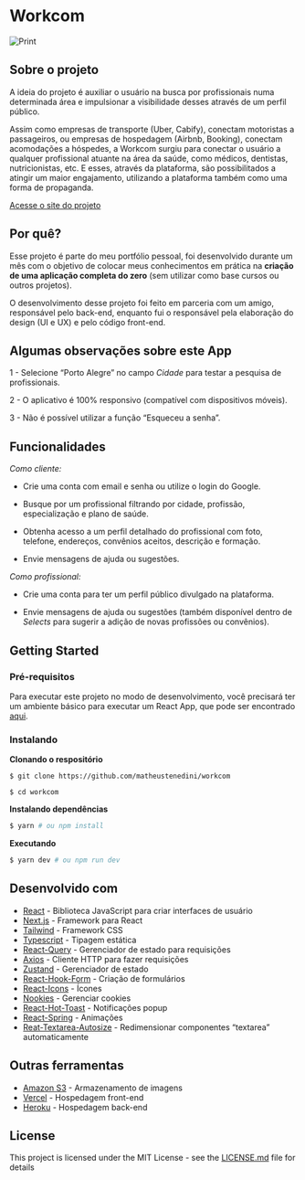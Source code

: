 # Workcom

![Print](https://i.imgur.com/8TCv6nZ.png)

## Sobre o projeto 

A ideia do projeto é auxiliar o usuário na busca por profissionais numa determinada área e impulsionar a visibilidade desses através de um perfil público.

Assim como empresas de transporte (Uber, Cabify), conectam motoristas a passageiros, ou empresas de hospedagem (Airbnb, Booking), conectam acomodações a hóspedes, a Workcom surgiu para conectar o usuário a qualquer profissional atuante na área da saúde, como médicos, dentistas, nutricionistas, etc. E esses, através da plataforma, são possibilitados a atingir um maior engajamento, utilizando a plataforma também como uma forma de propaganda.

[Acesse o site do projeto](https://workcom.vercel.app)

## Por quê?

Esse projeto é parte do meu portfólio pessoal, foi desenvolvido durante um mês com o objetivo de colocar meus conhecimentos em prática na **criação de uma aplicação completa do zero** (sem utilizar como base cursos ou outros projetos).

O desenvolvimento desse projeto foi feito em parceria com um amigo, responsável pelo back-end, enquanto fui o responsável pela elaboração do design (UI  e UX) e pelo código front-end.

## Algumas observações sobre este App


1 - Selecione “Porto Alegre” no campo _Cidade_ para testar a pesquisa de profissionais.

2 - O aplicativo é 100% responsivo (compatível com dispositivos móveis).

3 - Não é possível utilizar a função “Esqueceu a senha”.

## Funcionalidades

_Como cliente:_

  - Crie uma conta com email e senha ou utilize o login do Google.

  - Busque por um profissional filtrando por cidade, profissão, especialização e plano de saúde.

  - Obtenha acesso a um perfil detalhado do profissional com foto, telefone, endereços, convênios aceitos, descrição e formação.

  - Envie mensagens de ajuda ou sugestões.

_Como profissional:_

  - Crie uma conta para ter um perfil público divulgado na plataforma.

  - Envie mensagens de ajuda ou sugestões (também disponível dentro de _Selects_ para sugerir a adição de novas profissões ou convênios).

## Getting Started  

### Pré-requisitos

Para executar este projeto no modo de desenvolvimento, você precisará ter um ambiente básico para executar um React App, que pode ser encontrado [aqui](https://learn.microsoft.com/en-us/windows/dev-environment/javascript/react-on-windows#prerequisites).

### Instalando 

**Clonando o respositório**

```
$ git clone https://github.com/matheustenedini/workcom

$ cd workcom
```

**Instalando dependências**

```bash
$ yarn # ou npm install
```

**Executando**

```bash
$ yarn dev # ou npm run dev
```

## Desenvolvido com

- [React](https://pt-br.reactjs.org) - Biblioteca JavaScript para criar interfaces de usuário
- [Next.js](https://nextjs.org/) - Framework para React
- [Tailwind](https://tailwindcss.com/) - Framework CSS
- [Typescript](https://typescriptlang.org/) - Tipagem estática
- [React-Query](https://tanstack.com/query/v4) - Gerenciador de estado para requisições
- [Axios](https://axios-http.com/) - Cliente HTTP para fazer requisições
- [Zustand](https://github.com/pmndrs/zustand) - Gerenciador de estado
- [React-Hook-Form](https://react-hook-form.com/) - Criação de formulários
- [React-Icons](https://react-icons.github.io/react-icons/) - Ícones
- [Nookies](https://github.com/maticzav/nookies) - Gerenciar cookies
- [React-Hot-Toast](https://react-hot-toast.com/) - Notificações popup
- [React-Spring](https://react-spring.dev/) - Animações
- [Reat-Textarea-Autosize](https://github.com/Andarist/react-textarea-autosize) - Redimensionar componentes “textarea” automaticamente

## Outras ferramentas

- [Amazon S3](https://aws.amazon.com/pt/s3/) - Armazenamento de imagens
- [Vercel](https://vercel.com/) - Hospedagem front-end
- [Heroku](https://www.heroku.com/) - Hospedagem back-end

## License

This project is licensed under the MIT License - see the [LICENSE.md](https://github.com/matheustenedini/workcom/blob/master/LICENSE.md) file for details
